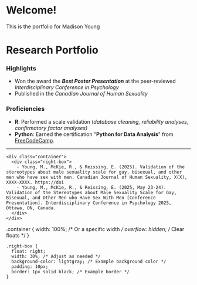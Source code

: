 # Welcome!
This is the portfolio for Madison Young

# Research Portfolio
### Highlights
- Won the award the **_Best Poster Presentation_** at the peer-reviewed _Interdisciplinary Conference in Psychology_
- Published in the _Canadian Journal of Human Sexuality_

### Proficiencies
- **R**: Performed a scale validation (_database cleaning, reliability analyses, confirmatory factor analyses)_
- **Python**: Earned the certification "**Python for Data Analysis**" from <a href="https://www.freecodecamp.org">FreeCodeCamp</a>.
<hr>

    <div class="container">
      <div class="right-box">
        - Young, M., McKie, R., & Reissing, E. (2025). Validation of the stereotypes about male sexuality scale for gay, bisexual, and other men who have sex with men. Canadian Journal of Human Sexuality, X(X), XXXX-XXXX. https://doi
        - Young, M., McKie, R., & Reissing, E. (2025, May 23-24). Validation of the Stereotypes about Male Sexuality Scale for Gay, Bisexual, and Other Men who Have Sex With Men [Conference Presentation]. Interdisciplinary Conference in Psychology 2025, Ottawa, ON, Canada.
      </div>
    </div>  

  .container {
      width: 100%; /* Or a specific width */
      overflow: hidden; /* Clear floats */
    }
    
    .right-box {
      float: right;
      width: 30%; /* Adjust as needed */
      background-color: lightgray; /* Example background color */
      padding: 10px;
      border: 1px solid black; /* Example border */
    }​
